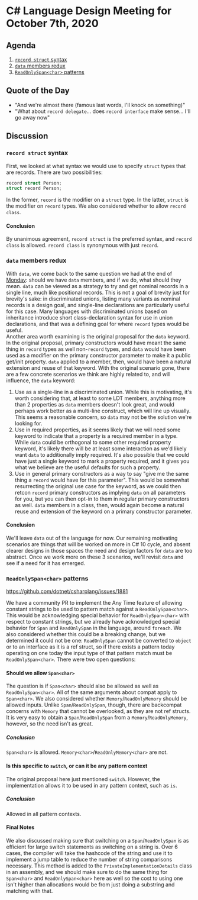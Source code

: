 # C# Language Design Meeting for October 7th, 2020

## Agenda

1. [`record struct` syntax](#record-struct-syntax)
2. [`data` members redux](#data-members-redux)
3. [`ReadOnlySpan<char>` patterns](#readonlyspanchar-patterns)

## Quote of the Day

- "And we're almost there (famous last words, I'll knock on something)"
- "What about `record delegate`... does `record interface` make sense... I'll go away now"

## Discussion

### `record struct` syntax

First, we looked at what syntax we would use to specify `struct` types that are records. There are two possibilities:

```cs
record struct Person;
struct record Person;
```

In the former, `record` is the modifier on a `struct` type. In the latter, `struct` is the modifier on `record` types.
We also considered whether to allow `record class`.

#### Conclusion

By unanimous agreement, `record struct` is the preferred syntax, and `record class` is allowed. `record class` is
synonymous with just `record`.

### `data` members redux

With `data`, we come back to the same question we had at the end of [Monday](LDM-2020-10-05.md#data-members): should we have
`data` members, and if we do, what should they mean. `data` can be viewed as a strategy to try and get nominal records in a
single line, much like positional records. This is not a goal of brevity just for brevity's sake: in discriminated unions,
listing many variants as nominal records is a design goal, and single-line declarations are particularly useful for this case.
Many languages with discriminated unions based on inheritance introduce short class-declaration syntax for use in union
declarations, and that was a defining goal for where `record` types would be useful.  
Another area worth examining is the original proposal for the `data` keyword. In the original proposal, primary constructors
would have meant the same thing in `record` types as well non-`record` types, and `data` would have been used as a modifier
on the primary constructor parameter to make it a public get/init property. `data` applied to a member, then, would have been
a natural extension and reuse of that keyword. With the original scenario gone, there are a few concrete scenarios we think
are highly related to, and will influence, the `data` keyword:

1. Use as a single-line in a discriminated union. While this is motivating, it's worth considering that, at least to some LDT
members, anything more than 2 properties as `data` members doesn't look great, and would perhaps work better as a multi-line
construct, which will line up visually. This seems a reasonable concern, so `data` may not be the solution we're looking for.
2. Use in required properties, as it seems likely that we will need some keyword to indicate that a property is a required
member in a type. While `data` could be orthogonal to some other required property keyword, it's likely there will be at least
some interaction as we'd likely want `data` to additionally imply required. It's also possible that we could have just a single
keyword to mark a property required, and it gives you what we believe are the useful defaults for such a property.
3. Use in general primary constructors as a way to say "give me the same thing a `record` would have for this parameter". This
would be somewhat resurrecting the original use case for the keyword, as we could then retcon `record` primary constructors
as implying `data` on all parameters for you, but you can then opt-in to them in regular primary constructors as well. `data`
members in a class, then, would again become a natural reuse and extension of the keyword on a primary constructor parameter.

#### Conclusion

We'll leave `data` out of the language for now. Our remaining motivating scenarios are things that will be worked on more in
C# 10 cycle, and absent clearer designs in those spaces the need and design factors for `data` are too abstract. Once we work
more on these 3 scenarios, we'll revisit `data` and see if a need for it has emerged.

### `ReadOnlySpan<char>` patterns

https://github.com/dotnet/csharplang/issues/1881

We have a community PR to implement the Any Time feature of allowing constant strings to be used to pattern match against
a `ReadOnlySpan<char>`. This would be acknowledging special behavior for `ReadOnlySpan<char>` with respect to constant strings,
but we already have acknowledged special behavior for `Span` and `ReadOnlySpan` in the language, around `foreach`. We also
considered whether this could be a breaking change, but we determined it could not be one: `ReadOnlySpan` cannot be converted
to `object` or to an interface as it is a ref struct, so if there exists a pattern today operating on one today the input type
of that pattern match must be `ReadOnlySpan<char>`. There were two open questions:

#### Should we allow `Span<char>`

The question is if `Span<char>` should also be allowed as well as `ReadOnlySpan<char>`. All of the same arguments about
compat apply to `Span<char>`. We also considered whether `Memory`/`ReadOnlyMemory` should be allowed inputs. Unlike `Span`/`ReadOnlySpan`,
though, there are backcompat concerns with `Memory` that cannot be overlooked, as they are not ref structs. It is very
easy to obtain a `Span`/`ReadOnlySpan` from a `Memory`/`ReadOnlyMemory`, however, so the need isn't as great.

##### Conclusion

`Span<char>` is allowed. `Memory<char>`/`ReadOnlyMemory<char>` are not.

#### Is this specific to `switch`, or can it be any pattern context

The original proposal here just mentioned `switch`. However, the implementation allows it to be used in any pattern context,
such as `is`.

##### Conclusion

Allowed in all pattern contexts.


#### Final Notes

We also discussed making sure that switching on a `Span`/`ReadOnlySpan` is as efficient for large switch statements as switching
on a string is. Over 6 cases, the compiler will take the hashcode of the string and use it to implement a jump table to reduce the
number of string comparisons necessary. This method is added to the `PrivateImplementationDetails` class in an assembly, and we
should make sure to do the same thing for `Span<char>` and `ReadOnlySpan<char>` here as well so the cost to using one isn't higher
than allocations would be from just doing a substring and matching with that.
